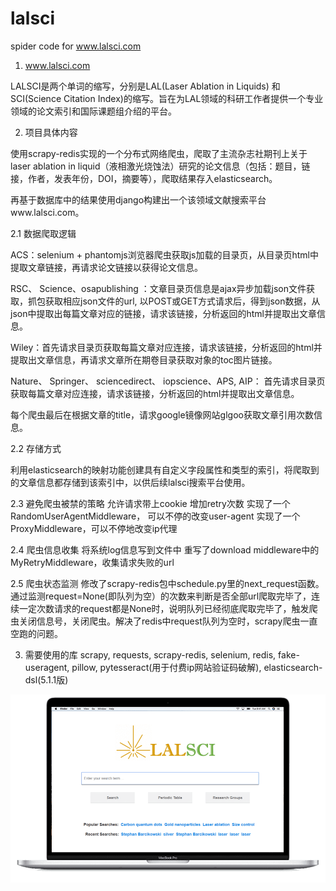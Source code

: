 # lalsci
spider code for www.lalsci.com

1. www.lalsci.com

LALSCI是两个单词的缩写，分别是LAL(Laser Ablation in Liquids) 和SCI(Science Citation Index)的缩写。旨在为LAL领域的科研工作者提供一个专业领域的论文索引和国际课题组介绍的平台。

2. 项目具体内容

使用scrapy-redis实现的一个分布式网络爬虫，爬取了主流杂志社期刊上关于laser ablation in liquid（液相激光烧蚀法）研究的论文信息（包括：题目，链接，作者，发表年份，DOI，摘要等），爬取结果存入elasticsearch。

再基于数据库中的结果使用django构建出一个该领域文献搜索平台www.lalsci.com。

2.1 数据爬取逻辑

ACS：selenium + phantomjs浏览器爬虫获取js加载的目录页，从目录页html中提取文章链接，再请求论文链接以获得论文信息。

RSC、 Science、osapublishing ：文章目录页信息是ajax异步加载json文件获取，抓包获取相应json文件的url, 以POST或GET方式请求后，得到json数据，从json中提取出每篇文章对应的链接，请求该链接，分析返回的html并提取出文章信息。

Wiley：首先请求目录页获取每篇文章对应连接，请求该链接，分析返回的html并提取出文章信息，再请求文章所在期卷目录获取对象的toc图片链接。

Nature、 Springer、 sciencedirect、 iopscience、APS, AIP： 首先请求目录页获取每篇文章对应连接，请求该链接，分析返回的html并提取出文章信息。

每个爬虫最后在根据文章的title，请求google镜像网站glgoo获取文章引用次数信息。

2.2 存储方式

利用elasticsearch的映射功能创建具有自定义字段属性和类型的索引，将爬取到的文章信息都存储到该索引中，以供后续lalsci搜索平台使用。

2.3 避免爬虫被禁的策略
允许请求带上cookie
增加retry次数
实现了一个RandomUserAgentMiddleware， 可以不停的改变user-agent
实现了一个ProxyMiddleware，可以不停地改变ip代理

2.4 爬虫信息收集
将系统log信息写到文件中
重写了download middleware中的MyRetryMiddleware，收集请求失败的url

2.5 爬虫状态监测
修改了scrapy-redis包中schedule.py里的next_request函数。通过监测request=None(即队列为空）的次数来判断是否全部url爬取完毕了，连续一定次数请求的request都是None时，说明队列已经彻底爬取完毕了，触发爬虫关闭信息号，关闭爬虫。解决了redis中request队列为空时，scrapy爬虫一直空跑的问题。

3. 需要使用的库
scrapy, requests, scrapy-redis, selenium, redis, fake-useragent, pillow, pytesseract(用于付费ip网站验证码破解), elasticsearch-dsl(5.1.1版)

![lalsci](https://github.com/QiliWu/lalsci/blob/master/lalsci.png)
